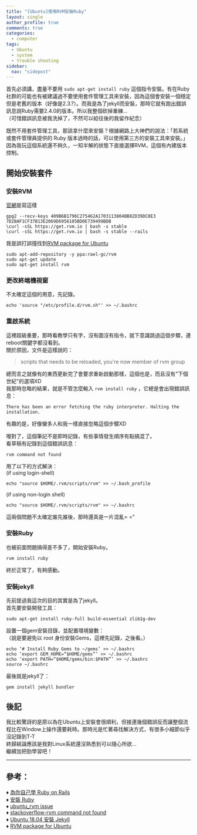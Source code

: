 ```yaml
---
title: "[Ubuntu]使用RVM安裝Ruby"
layout: single
author_profile: true
comments: true
categories:
  - computer
tags:
  - Ubuntu
  - system
  - trouble shooting
sidebar:
  nav: "sidepost"
---
```

首先必須講，盡量不要用 `sudo apt-get install ruby` 這個指令安裝。有在Ruby社群的可能也有被建議過不要使用套件管理工具來安裝，因為這個會安裝一個穩定但是老舊的版本（好像是2.3.?）。而我是為了jekyll而安裝，那時它就有跑出錯誤訊息說Ruby需要2.4.0的版本。所以我整個砍掉重練...  
（可惜錯誤訊息被我洗掉了，不然可以給往後的我留作紀念）

既然不用套件管理工具，那該拿什麼來安裝？根據網路上大神們的說法：「若系統或套件管理員提供的 Ruby 版本過時的話，可以使用第三方的安裝工具來安裝。」因為我玩這個系統還不夠久，一知半解的狀態下直接選擇RVM，這個有內建版本控制。

## 開始安裝套件
### 安裝RVM
[官網](https://rvm.io/)是寫這樣
```
gpg2 --recv-keys 409B6B1796C275462A1703113804BB82D39DC0E3 7D2BAF1CF37B13E2069D6956105BD0E739499BDB
\curl -sSL https://get.rvm.io | bash -s stable
\curl -sSL https://get.rvm.io | bash -s stable --rails
```

我是誤打誤撞找到[RVM package for Ubuntu](https://github.com/rvm/ubuntu_rvm)

```
sudo apt-add-repository -y ppa:rael-gc/rvm
sudo apt-get update
sudo apt-get install rvm
```

### 更改終端機視窗
不太確定這個的用意，先記錄。
```
echo 'source "/etc/profile.d/rvm.sh"' >> ~/.bashrc
```

### 重啟系統
這裡超級重要，那時看教學只有字，沒有圖沒有指令，就下意識跳過這個步驟，連reboot關鍵字都沒看到。  
關於原因，文件是這樣說的：
> scripts that needs to be reloaded, you're now member of rvm group

總而言之就像有的東西更新完了會要求重新啟動那樣，這個也是，而且沒有"下個世紀"的選項XD  
我那時忽略的結果，就是不管怎麼輸入 `rvm install ruby` ，它總是會出現錯誤訊息：

```
There has been an error fetching the ruby interpreter. Halting the installation.
```
有趣的是，好像蠻多人和我一樣直接忽略這個步驟XD

喔對了，這個筆記不是即時記錄，有些事情發生順序有點搞混了。  
看草稿有記錄到這個錯誤訊息：
```
rvm command not found
```

用了以下的方式解決：  
(if using login-shell)
```
echo "source $HOME/.rvm/scripts/rvm" >> ~/.bash_profile
```
(if using non-login shell)
```
echo "source $HOME/.rvm/scripts/rvm" >> ~/.bashrc
```
這兩個問題不太確定誰先誰後，那時還真是一片混亂= ="

### 安裝Ruby
也被前面問題搞得差不多了，開始安裝Ruby。
```
rvm install ruby
```
終於正常了，有夠感動。

### 安裝jekyll
先前提過我這次的目的其實是為了jekyll。  
首先要安裝開發工具：
```
sudo apt-get install ruby-full build-essential zlib1g-dev
```

設置一個gem安裝目錄，並配置環境變數：  
（說是要避免以 root 身份安裝Gems，這裡先記錄，之後看。）
```
echo ‘# Install Ruby Gems to ~/gems’ >> ~/.bashrc
echo ‘export GEM_HOME=“$HOME/gems”’ >> ~/.bashrc
echo ‘export PATH=“$HOME/gems/bin:$PATH”’ >> ~/.bashrc
source ~/.bashrc
```

最後就是jekyll了：
```
gem install jekyll bundler
```

## 後記
我比較驚訝的是原以為在Ubuntu上安裝會很順利，但接連幾個錯誤反而讓整個流程比在Window上操作還要耗時。那時光是忙著尋找解決方式，有很多小細節似乎沒記錄到T-T  
終歸結論應該是我對Linux系統還沒熟悉到可以隨心所欲...  
繼續加把勁學習吧！

---

## 參考：
♦ [為你自己學 Ruby on Rails](https://railsbook.tw/chapters/02-environment-setup.htmlv)  
♦ [安裝 Ruby](https://www.ruby-lang.org/zh_tw/documentation/installation/#rvm)  
♦ [ubuntu_rvm issue](https://github.com/rvm/ubuntu_rvm/issues/47)  
♦ [stackoverflow-rvm command not found](https://stackoverflow.com/questions/19595974/rvm-command-not-found)  
♦ [Ubuntu 18.04 安裝 Jekyll](https://matters.news/@kaixdev/ubuntu-18-04-%E5%AE%89%E8%A3%9D-jekyll-bafyreiakfcusg4cg2ljgmylawk4tdcuhpbczs72xugg77p2pvwy3nqlica)  
♦ [RVM package for Ubuntu](https://github.com/rvm/ubuntu_rvm)


